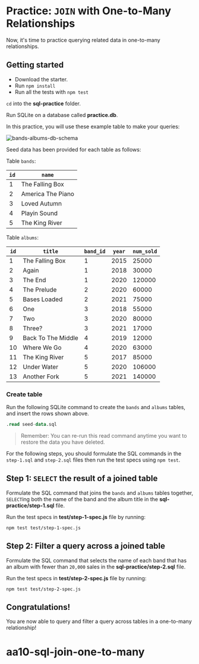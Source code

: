 # Practice: `JOIN` with One-to-Many Relationships

Now, it's time to practice querying related data in one-to-many relationships.

## Getting started

* Download the starter.
* Run `npm install`
* Run all the tests with `npm test`

`cd` into the __sql-practice__ folder.

Run SQLite on a database called __practice.db__.

In this practice, you will use these example table to make your queries:

![bands-albums-db-schema]

Seed data has been provided for each table as follows:

Table `bands`:

| `id` | `name`            |
| ---- | ----------------- |
| 1    | The Falling Box   |
| 2    | America The Piano |
| 3    | Loved Autumn      |
| 4    | Playin Sound      |
| 5    | The King River    |

Table `albums`:

| `id` | `title`            | `band_id` | `year` | `num_sold` |
| ---- | ------------------ | --------- | ------ | ---------- |
| 1    | The Falling Box    | 1         | 2015   | 25000      |
| 2    | Again              | 1         | 2018   | 30000      |
| 3    | The End            | 1         | 2020   | 120000     |
| 4    | The Prelude        | 2         | 2020   | 60000      |
| 5    | Bases Loaded       | 2         | 2021   | 75000      |
| 6    | One                | 3         | 2018   | 55000      |
| 7    | Two                | 3         | 2020   | 80000      |
| 8    | Three?             | 3         | 2021   | 17000      |
| 9    | Back To The Middle | 4         | 2019   | 12000      |
| 10   | Where We Go        | 4         | 2020   | 63000      |
| 11   | The King River     | 5         | 2017   | 85000      |
| 12   | Under Water        | 5         | 2020   | 106000     |
| 13   | Another Fork       | 5         | 2021   | 140000     |

### Create table

Run the following SQLite command to create the `bands` and `albums` tables, and
insert the rows shown above.

```sql
.read seed-data.sql
```

> Remember: You can re-run this read command anytime you want to restore the
> data you have deleted.

For the following steps, you should formulate the SQL commands in the
`step-1.sql` and `step-2.sql` files then run the test specs using `npm test`.

## Step 1: `SELECT` the result of a joined table

Formulate the SQL command that joins the `bands` and `albums` tables together,
`SELECT`ing both the name of the band and the album title in the
__sql-practice/step-1.sql__ file.

Run the test specs in __test/step-1-spec.js__ file by running:

```shell
npm test test/step-1-spec.js
```

## Step 2: Filter a query across a joined table

Formulate the SQL command that selects the name of each band that has an album
with fewer than `20,000` sales in the __sql-practice/step-2.sql__ file.

Run the test specs in __test/step-2-spec.js__ file by running:

```shell
npm test test/step-2-spec.js
```

## Congratulations!

You are now able to query and filter a query across tables in a one-to-many
relationship!


[bands-albums-db-schema]: https://appacademy-open-assets.s3.us-west-1.amazonaws.com/Modular-Curriculum/content/week-10/bands-albums-db-schema.png
[bands-albums-db-diagram-info]: https://appacademy-open-assets.s3.us-west-1.amazonaws.com/Modular-Curriculum/content/week-10/bands-albums-db-diagram-info.txt
# aa10-sql-join-one-to-many
